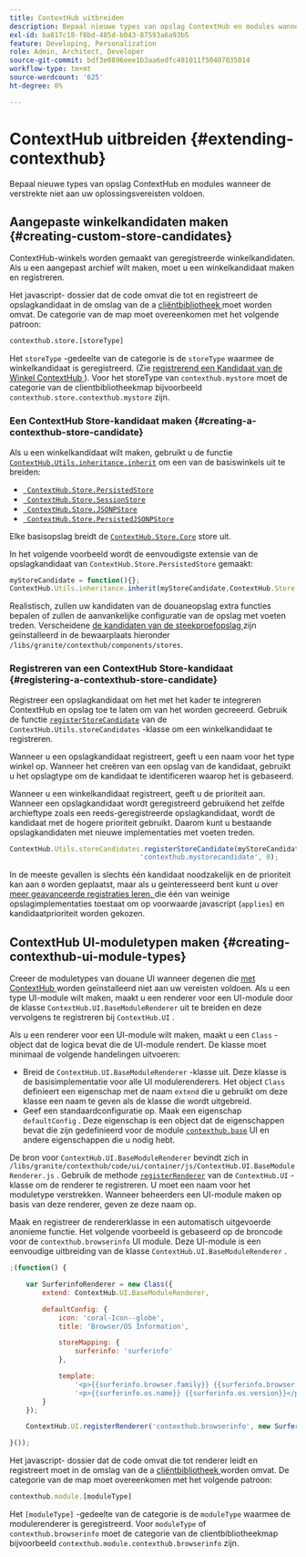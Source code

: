 ```yaml
---
title: ContextHub uitbreiden
description: Bepaal nieuwe types van opslag ContextHub en modules wanneer de verstrekte niet aan uw oplossingsvereisten voldoen
exl-id: ba817c18-f8bd-485d-b043-87593a6a93b5
feature: Developing, Personalization
role: Admin, Architect, Developer
source-git-commit: bdf3e0896eee1b3aa6edfc481011f50407835014
workflow-type: tm+mt
source-wordcount: '625'
ht-degree: 0%

---
```


# ContextHub uitbreiden {#extending-contexthub}

Bepaal nieuwe types van opslag ContextHub en modules wanneer de verstrekte niet aan uw oplossingsvereisten voldoen.

## Aangepaste winkelkandidaten maken {#creating-custom-store-candidates}

ContextHub-winkels worden gemaakt van geregistreerde winkelkandidaten. Als u een aangepast archief wilt maken, moet u een winkelkandidaat maken en registreren.

Het javascript- dossier dat de code omvat die tot en registreert de opslagkandidaat in de omslag van de a [ cliëntbibliotheek ](/help/implementing/developing/introduction/clientlibs.md) moet worden omvat. De categorie van de map moet overeenkomen met het volgende patroon:

```xml
contexthub.store.[storeType]
```

Het `storeType` -gedeelte van de categorie is de `storeType` waarmee de winkelkandidaat is geregistreerd. (Zie [ registrerend een Kandidaat van de Winkel ContextHub ](#registering-a-contexthub-store-candidate)). Voor het storeType van `contexthub.mystore` moet de categorie van de clientbibliotheekmap bijvoorbeeld `contexthub.store.contexthub.mystore` zijn.

### Een ContextHub Store-kandidaat maken {#creating-a-contexthub-store-candidate}

Als u een winkelkandidaat wilt maken, gebruikt u de functie [`ContextHub.Utils.inheritance.inherit`](contexthub-api.md#inherit-child-parent) om een van de basiswinkels uit te breiden:

* [` ContextHub.Store.PersistedStore`](contexthub-api.md#contexthub-store-persistedstore)
* [` ContextHub.Store.SessionStore`](contexthub-api.md#contexthub-store-sessionstore)
* [` ContextHub.Store.JSONPStore`](contexthub-api.md#contexthub-store-jsonpstore)
* [` ContextHub.Store.PersistedJSONPStore`](contexthub-api.md#contexthub-store-persistedjsonpstore)

Elke basisopslag breidt de [`ContextHub.Store.Core`](contexthub-api.md#contexthub-store-core) store uit.

In het volgende voorbeeld wordt de eenvoudigste extensie van de opslagkandidaat van `ContextHub.Store.PersistedStore` gemaakt:

```javascript
myStoreCandidate = function(){};
ContextHub.Utils.inheritance.inherit(myStoreCandidate,ContextHub.Store.PersistedStore);
```

Realistisch, zullen uw kandidaten van de douaneopslag extra functies bepalen of zullen de aanvankelijke configuratie van de opslag met voeten treden. Verscheidene [ de kandidaten van de steekproefopslag ](sample-stores.md) zijn geïnstalleerd in de bewaarplaats hieronder `/libs/granite/contexthub/components/stores`.

### Registreren van een ContextHub Store-kandidaat {#registering-a-contexthub-store-candidate}

Registreer een opslagkandidaat om het met het kader te integreren ContextHub en opslag toe te laten om van het worden gecreeerd. Gebruik de functie [`registerStoreCandidate`](contexthub-api.md#registerstorecandidate-store-storetype-priority-applies) van de `ContextHub.Utils.storeCandidates` -klasse om een winkelkandidaat te registreren.

Wanneer u een opslagkandidaat registreert, geeft u een naam voor het type winkel op. Wanneer het creëren van een opslag van de kandidaat, gebruikt u het opslagtype om de kandidaat te identificeren waarop het is gebaseerd.

Wanneer u een winkelkandidaat registreert, geeft u de prioriteit aan. Wanneer een opslagkandidaat wordt geregistreerd gebruikend het zelfde archieftype zoals een reeds-geregistreerde opslagkandidaat, wordt de kandidaat met de hogere prioriteit gebruikt. Daarom kunt u bestaande opslagkandidaten met nieuwe implementaties met voeten treden.

```javascript
ContextHub.Utils.storeCandidates.registerStoreCandidate(myStoreCandidate,
                                'contexthub.mystorecandidate', 0);
```

In de meeste gevallen is slechts één kandidaat noodzakelijk en de prioriteit kan aan `0` worden geplaatst, maar als u geinteresseerd bent kunt u over [ meer geavanceerde registraties leren, ](contexthub-api.md#registerstorecandidate-store-storetype-priority-applies) die één van weinige opslagimplementaties toestaat om op voorwaarde javascript (`applies`) en kandidaatprioriteit worden gekozen.

## ContextHub UI-moduletypen maken {#creating-contexthub-ui-module-types}

Creeer de moduletypes van douane UI wanneer degenen die [ met ContextHub ](sample-modules.md) worden geïnstalleerd niet aan uw vereisten voldoen. Als u een type UI-module wilt maken, maakt u een renderer voor een UI-module door de klasse `ContextHub.UI.BaseModuleRenderer` uit te breiden en deze vervolgens te registreren bij `ContextHub.UI` .

Als u een renderer voor een UI-module wilt maken, maakt u een `Class` -object dat de logica bevat die de UI-module rendert. De klasse moet minimaal de volgende handelingen uitvoeren:

* Breid de `ContextHub.UI.BaseModuleRenderer` -klasse uit. Deze klasse is de basisimplementatie voor alle UI modulerenderers. Het object `Class` definieert een eigenschap met de naam `extend` die u gebruikt om deze klasse een naam te geven als de klasse die wordt uitgebreid.
* Geef een standaardconfiguratie op. Maak een eigenschap `defaultConfig` . Deze eigenschap is een object dat de eigenschappen bevat die zijn gedefinieerd voor de module [`contexthub.base`](sample-modules.md#contexthub-base-ui-module-type) UI en andere eigenschappen die u nodig hebt.

De bron voor `ContextHub.UI.BaseModuleRenderer` bevindt zich in `/libs/granite/contexthub/code/ui/container/js/ContextHub.UI.BaseModuleRenderer.js` .  Gebruik de methode [`registerRenderer`](contexthub-api.md#registerrenderer-moduletype-renderer-dontrender) van de `ContextHub.UI` -klasse om de renderer te registreren. U moet een naam voor het moduletype verstrekken. Wanneer beheerders een UI-module maken op basis van deze renderer, geven ze deze naam op.

Maak en registreer de rendererklasse in een automatisch uitgevoerde anonieme functie. Het volgende voorbeeld is gebaseerd op de broncode voor de `contexthub.browserinfo` UI module. Deze UI-module is een eenvoudige uitbreiding van de klasse `ContextHub.UI.BaseModuleRenderer` .

```javascript
;(function() {

    var SurferinfoRenderer = new Class({
        extend: ContextHub.UI.BaseModuleRenderer,

        defaultConfig: {
            icon: 'coral-Icon--globe',
            title: 'Browser/OS Information',

            storeMapping: {
                surferinfo: 'surferinfo'
            },

            template:
                '<p>{{surferinfo.browser.family}} {{surferinfo.browser.version}}</p>' +
                '<p>{{surferinfo.os.name}} {{surferinfo.os.version}}</p>'
        }
    });

    ContextHub.UI.registerRenderer('contexthub.browserinfo', new SurferinfoRenderer());

}());
```

Het javascript- dossier dat de code omvat die tot renderer leidt en registreert moet in de omslag van de a [ cliëntbibliotheek ](/help/implementing/developing/introduction/clientlibs.md) worden omvat. De categorie van de map moet overeenkomen met het volgende patroon:

```javascript
contexthub.module.[moduleType]
```

Het `[moduleType]` -gedeelte van de categorie is de `moduleType` waarmee de modulerenderer is geregistreerd. Voor `moduleType` of `contexthub.browserinfo` moet de categorie van de clientbibliotheekmap bijvoorbeeld `contexthub.module.contexthub.browserinfo` zijn.
